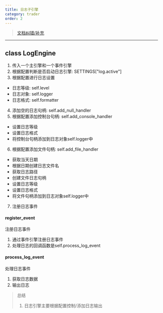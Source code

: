```yaml
---
title: 日志子引擎
category: trader
order: 2
---
```


> [文档纠错/补充](https://github.com/dumengru/docs_vnpy/tree/master/docs/_docs)

---

## class LogEngine
1. 传入一个主引擎和一个事件引擎
2. 根据配置判断是否启动日志引擎: SETTINGS["log.active"]
3. 根据配置进行日志设置
- 日志等级: self.level
- 日志对象: self.logger
- 日志格式: self.formatter
4. 添加空的日志句柄: self.add_null_handler
5. 根据配置添加控制台句柄: self.add_console_handler
- 设置日志等级
- 设置日志格式
- 将控制台句柄添加到日志对象self.logger中
6. 根据配置添加文件句柄: self.add_file_handler
- 获取当天日期
- 根据日期创建日志文件名
- 获取日志路径
- 创建文件日志句柄
- 设置日志等级
- 设置日志格式
- 将文件句柄添加到日志对象self.logger中
7. 注册日志事件

#### register_event
注册日志事件
1. 通过事件引擎注册日志事件
2. 处理日志的回调函数是self.process_log_event

#### process_log_event
处理日志事件
1. 获取日志数据
2. 输出日志

> 总结
> 1. 日志引擎主要根据配置控制/添加日志输出